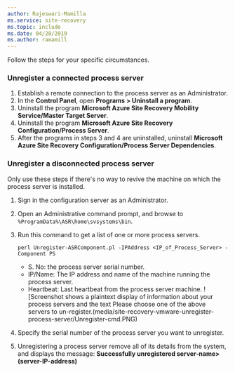 ```yaml
---
author: Rajeswari-Mamilla
ms.service: site-recovery
ms.topic: include
ms.date: 04/28/2019
ms.author: ramamill
---
```


Follow the steps for your specific circumstances.

### Unregister a connected process server

1. Establish a remote connection to the process server as an Administrator.
2. In the **Control Panel**, open **Programs > Uninstall a program**.
3. Uninstall the program **Microsoft Azure Site Recovery Mobility Service/Master Target Server**.
4. Uninstall the program **Microsoft Azure Site Recovery Configuration/Process Server**.
5. After the programs in steps 3 and 4 are uninstalled, uninstall **Microsoft Azure Site Recovery Configuration/Process Server Dependencies**.

### Unregister a disconnected process server

Only use these steps if there's no way to revive the machine on which the process server is installed.

1. Sign in the configuration server as an Administrator.
2. Open an Administrative command prompt, and browse to `%ProgramData%\ASR\home\svsystems\bin`.
3. Run this command to get a list of one or more process servers.

    ```
    perl Unregister-ASRComponent.pl -IPAddress <IP_of_Process_Server> -Component PS
    ```
    - S. No: the process server serial number.
    - IP/Name: The IP address and name of the machine running the process server.
    - Heartbeat: Last heartbeat from the process server machine.
    ![Screenshot shows a plaintext display of information about your process servers and the text Please choose one of the above servers to un-register.(media/site-recovery-vmware-unregister-process-server/Unregister-cmd.PNG)

4. Specify the serial number of the process server you want to unregister.
5. Unregistering a process server remove all of its details from the system, and displays the message: **Successfully unregistered server-name> (server-IP-address)**

